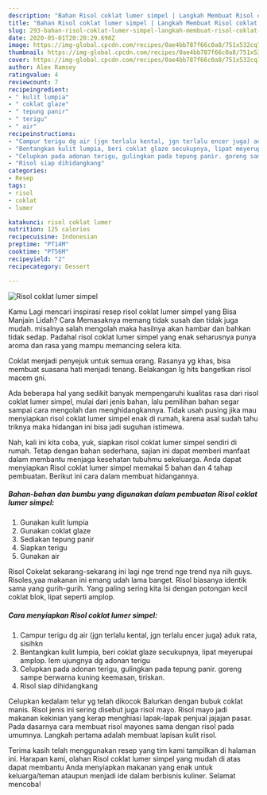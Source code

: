 ```yaml
---
description: "Bahan Risol coklat lumer simpel | Langkah Membuat Risol coklat lumer simpel Yang Enak Banget"
title: "Bahan Risol coklat lumer simpel | Langkah Membuat Risol coklat lumer simpel Yang Enak Banget"
slug: 293-bahan-risol-coklat-lumer-simpel-langkah-membuat-risol-coklat-lumer-simpel-yang-enak-banget
date: 2020-05-01T20:20:29.698Z
image: https://img-global.cpcdn.com/recipes/0ae4bb787f66c0a8/751x532cq70/risol-coklat-lumer-simpel-foto-resep-utama.jpg
thumbnail: https://img-global.cpcdn.com/recipes/0ae4bb787f66c0a8/751x532cq70/risol-coklat-lumer-simpel-foto-resep-utama.jpg
cover: https://img-global.cpcdn.com/recipes/0ae4bb787f66c0a8/751x532cq70/risol-coklat-lumer-simpel-foto-resep-utama.jpg
author: Alex Ramsey
ratingvalue: 4
reviewcount: 7
recipeingredient:
- " kulit lumpia"
- " coklat glaze"
- " tepung panir"
- " terigu"
- " air"
recipeinstructions:
- "Campur terigu dg air (jgn terlalu kental, jgn terlalu encer juga) aduk rata, sisihkn"
- "Bentangkan kulit lumpia, beri coklat glaze secukupnya, lipat meyerupai amplop. lem ujungnya dg adonan terigu"
- "Celupkan pada adonan terigu, gulingkan pada tepung panir. goreng sampe berwarna kuning keemasan, tiriskan."
- "Risol siap dihidangkang"
categories:
- Resep
tags:
- risol
- coklat
- lumer

katakunci: risol coklat lumer 
nutrition: 125 calories
recipecuisine: Indonesian
preptime: "PT14M"
cooktime: "PT56M"
recipeyield: "2"
recipecategory: Dessert

---
```



![Risol coklat lumer simpel](https://img-global.cpcdn.com/recipes/0ae4bb787f66c0a8/751x532cq70/risol-coklat-lumer-simpel-foto-resep-utama.jpg)

Kamu Lagi mencari inspirasi resep risol coklat lumer simpel yang Bisa Manjain Lidah? Cara Memasaknya memang tidak susah dan tidak juga mudah. misalnya salah mengolah maka hasilnya akan hambar dan bahkan tidak sedap. Padahal risol coklat lumer simpel yang enak seharusnya punya aroma dan rasa yang mampu memancing selera kita.

Coklat menjadi penyejuk untuk semua orang. Rasanya yg khas, bisa membuat suasana hati menjadi tenang. Belakangan lg hits bangetkan risol macem gni.

Ada beberapa hal yang sedikit banyak mempengaruhi kualitas rasa dari risol coklat lumer simpel, mulai dari jenis bahan, lalu pemilihan bahan segar sampai cara mengolah dan menghidangkannya. Tidak usah pusing jika mau menyiapkan risol coklat lumer simpel enak di rumah, karena asal sudah tahu triknya maka hidangan ini bisa jadi suguhan istimewa.


Nah, kali ini kita coba, yuk, siapkan risol coklat lumer simpel sendiri di rumah. Tetap dengan bahan sederhana, sajian ini dapat memberi manfaat dalam membantu menjaga kesehatan tubuhmu sekeluarga. Anda dapat menyiapkan Risol coklat lumer simpel memakai 5 bahan dan 4 tahap pembuatan. Berikut ini cara dalam membuat hidangannya.

<!--inarticleads1-->

##### Bahan-bahan dan bumbu yang digunakan dalam pembuatan Risol coklat lumer simpel:

1. Gunakan  kulit lumpia
1. Gunakan  coklat glaze
1. Sediakan  tepung panir
1. Siapkan  terigu
1. Gunakan  air


Risol Cokelat sekarang-sekarang ini lagi nge trend nge trend nya nih guys. Risoles,yaa makanan ini emang udah lama banget. Risol biasanya identik sama yang gurih-gurih. Yang paling sering kita Isi dengan potongan kecil coklat blok, lipat seperti amplop. 

<!--inarticleads2-->

##### Cara menyiapkan Risol coklat lumer simpel:

1. Campur terigu dg air (jgn terlalu kental, jgn terlalu encer juga) aduk rata, sisihkn
1. Bentangkan kulit lumpia, beri coklat glaze secukupnya, lipat meyerupai amplop. lem ujungnya dg adonan terigu
1. Celupkan pada adonan terigu, gulingkan pada tepung panir. goreng sampe berwarna kuning keemasan, tiriskan.
1. Risol siap dihidangkang


Celupkan kedalam telur yg telah dikocok Balurkan dengan bubuk coklat manis. Risol jenis ini sering disebut juga risol mayo. Risol mayo jadi makanan kekinian yang kerap menghiasi lapak-lapak penjual jajajan pasar. Pada dasarnya cara membuat risol mayones sama dengan risol pada umumnya. Langkah pertama adalah membuat lapisan kulit risol. 

Terima kasih telah menggunakan resep yang tim kami tampilkan di halaman ini. Harapan kami, olahan Risol coklat lumer simpel yang mudah di atas dapat membantu Anda menyiapkan makanan yang enak untuk keluarga/teman ataupun menjadi ide dalam berbisnis kuliner. Selamat mencoba!
